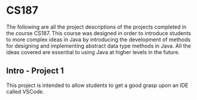 # CS187

The following are all the project descriptions of the projects completed in the course CS187. This course was designed in order to introduce students to more complex ideas in Java by introducing the development of methods for designing and implementing abstract data type methods in Java. All the ideas covered are essential to using Java at higher levels in the future.

## Intro - Project 1
This project is intended to allow students to get a good grasp upon an IDE called VSCode. 


